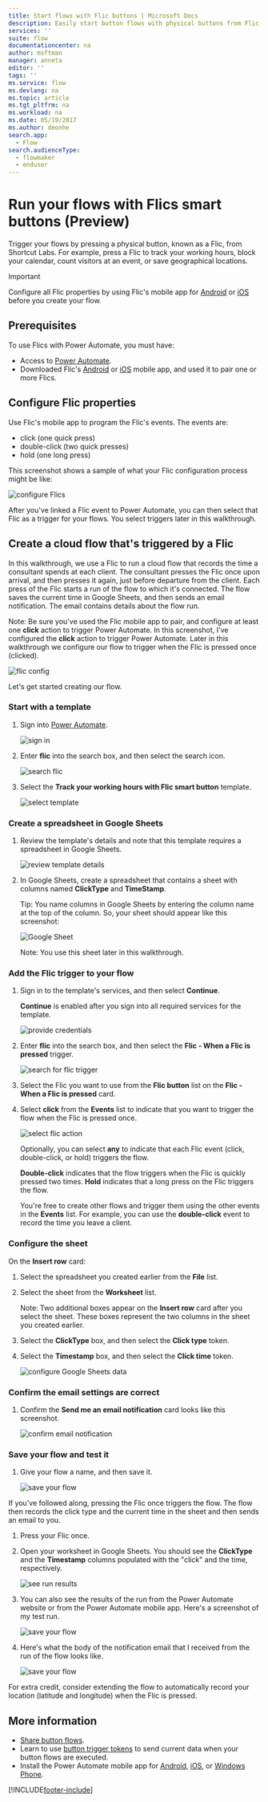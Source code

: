 ```yaml
---
title: Start flows with Flic buttons | Microsoft Docs
description: Easily start button flows with physical buttons from Flic by Shortcut Labs.
services: ''
suite: flow
documentationcenter: na
author: msftman
manager: anneta
editor: ''
tags: ''
ms.service: flow
ms.devlang: na
ms.topic: article
ms.tgt_pltfrm: na
ms.workload: na
ms.date: 05/19/2017
ms.author: deonhe
search.app: 
  - Flow
search.audienceType: 
  - flowmaker
  - enduser
---
```

# Run your flows with Flics smart buttons (Preview)

Trigger your flows by pressing a physical button, known as a Flic, from Shortcut Labs. For example, press a Flic to track your working hours, block your calendar, count visitors at an event, or save geographical locations.

> [!IMPORTANT]
> Configure all Flic properties by using Flic's mobile app for [Android](https://play.google.com/store/apps/details?id=io.flic.app) or [iOS](https://itunes.apple.com/us/app/flic-app/id977593793?ls=1&mt=8) before you create your flow.
> 
> 

## Prerequisites
To use Flics with Power Automate, you must have:

* Access to [Power Automate](https://flow.microsoft.com).
* Downloaded Flic's [Android](https://play.google.com/store/apps/details?id=io.flic.app) or [iOS](https://itunes.apple.com/us/app/flic-app/id977593793?ls=1&mt=8) mobile app, and used it to pair one or more Flics.

## Configure Flic properties
Use Flic's mobile app to program the Flic's events. The events are:

* click (one quick press)
* double-click (two quick presses)
* hold (one long press)

This screenshot shows a sample of what your Flic configuration process might be like:

![configure Flics](./media/flic-button-flows/configure-flic-actions.png)

After you've linked a Flic event to Power Automate, you can then select that Flic as a trigger for your flows. You select triggers later in this walkthrough.

## Create a cloud flow that's triggered by a Flic
In this walkthrough, we use a Flic to run a cloud flow that records the time a consultant spends at each client. The consultant presses the Flic once upon arrival, and then presses it again, just before departure from the client. Each press of the Flic starts a run of the flow to which it's connected. The flow saves the current time in Google Sheets, and then sends an email notification. The email contains details about the flow run.

Note: Be sure you've used the Flic mobile app to pair, and configure at least one **click** action to trigger Power Automate. In this screenshot, I've configured the **click** action to trigger Power Automate. Later in this walkthrough we configure our flow to trigger when the Flic is pressed once (clicked).

   ![flic config](./media/flic-button-flows/flic-configured-for-flow.png)

Let's get started creating our flow.

### Start with a template
1. Sign into [Power Automate](https://flow.microsoft.com).
   
    ![sign in](./media/flic-button-flows/sign-into-flow.png)
2. Enter **flic** into the search box, and then select the search icon.
   
    ![search flic](./media/flic-button-flows/search-flic.png)
3. Select the **Track your working hours with Flic smart button** template.
   
    ![select template](./media/flic-button-flows/flic-templates.png)

### Create a spreadsheet in Google Sheets
1. Review the template's details and note that this template requires a spreadsheet in Google Sheets.
   
   ![review template details](./media/flic-button-flows/flic-template-details.png)
2. In Google Sheets, create a spreadsheet that contains a sheet with columns named **ClickType** and **TimeStamp**.
   
      Tip: You name columns in Google Sheets by entering the column name at the top of the column. So, your sheet should appear like this screenshot:
   
   ![Google Sheet](./media/flic-button-flows/flic-google-sheet.png)
   
   Note: You use this sheet later in this walkthrough.

### Add the Flic trigger to your flow
1. Sign in to the template's services, and then select **Continue**.
   
     **Continue** is enabled after you sign into all required services for the template.
   
    ![provide credentials](./media/flic-button-flows/flic-template-services-sign-in.png)
2. Enter **flic** into the search box, and then select the **Flic - When a Flic is pressed** trigger.
   
    ![search for flic trigger](./media/flic-button-flows/flic-search-trigger.png)
3. Select the Flic you want to use from the **Flic button** list on the **Flic - When a Flic is pressed** card.
4. Select **click** from the **Events** list to indicate that you want to trigger the flow when the Flic is pressed once.
   
    ![select flic action](./media/flic-button-flows/select-flic.png)
   
   Optionally, you can select **any** to indicate that each Flic event (click, double-click, or hold) triggers the flow.
   
   **Double-click** indicates that the flow triggers when the Flic is quickly pressed two times. **Hold** indicates that a long press on the Flic triggers the flow.
   
   You're free to create other flows and trigger them using the other events in the **Events** list. For example, you can use the **double-click** event to record the time you leave a client.

### Configure the sheet
   On the **Insert row** card:

1. Select the spreadsheet you created earlier from the **File** list.
2. Select the sheet from the **Worksheet** list.
   
   Note: Two additional boxes appear on the **Insert row** card after you select the sheet. These boxes represent the two columns in the sheet you created earlier.
3. Select the **ClickType** box, and then select the **Click type** token.
4. Select the **Timestamp** box, and then select the **Click time** token.
   
    ![configure Google Sheets data](./media/flic-button-flows/flick-insert-row-card.png)

### Confirm the email settings are correct
1. Confirm the **Send me an email notification** card looks like this screenshot.
   
    ![confirm email notification](./media/flic-button-flows/email-settings.png)

### Save your flow and test it
1. Give your flow a name, and then save it.
   
    ![save your flow](./media/flic-button-flows/save.png)

If you've followed along, pressing the Flic once triggers the flow. The flow then records the click type and the current time in the sheet and then sends an email to you.

1. Press your Flic once.
2. Open your worksheet in Google Sheets. You should see the **ClickType** and the **Timestamp** columns populated with the "click" and the time, respectively.
   
    ![see run results](./media/flic-button-flows/flic-google-sheet-after-run.png)
3. You can also see the results of the run from the Power Automate website or from the Power Automate mobile app. Here's a screenshot of my test run.
   
    ![save your flow](./media/flic-button-flows/flic-test-run-results-portal.png)
4. Here's what the body of the notification email that I received from the run of the flow looks like.
   
    ![save your flow](./media/flic-button-flows/flic-email-body.png)

For extra credit, consider extending the flow to automatically record your location (latitude and longitude) when the Flic is pressed.

## More information
* [Share button flows](share-buttons.md).
* Learn to use [button trigger tokens](introduction-to-button-trigger-tokens.md) to send current data when your button flows are executed.
* Install the Power Automate mobile app for [Android](https://aka.ms/flowmobiledocsandroid), [iOS](https://aka.ms/flowmobiledocsios), or [Windows Phone](https://aka.ms/flowmobilewindows).



[!INCLUDE[footer-include](includes/footer-banner.md)]